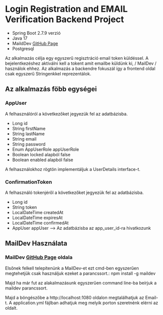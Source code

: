 # Login Registration and EMAIL Verification Backend Project

- Spring Boot 2.7.9 verzió
- Java 17
- MaildDev [GitHub Page](https://github.com/maildev/maildev)
- Postgresql

Az alkalmazás célja egy egyszerű regisztráció email token küldéssel. A bejelentkezéshez aktiválni kell a tokent amit 
emailbe küldünk ki, / MailDev / használok ehhez.  Az alkalmazás a backendre fokuszál 
így a frontend oldal csak egyszerű Stringenkkel reprezentálok.

## Az alkalmazás föbb egységei
### AppUser
A felhasználóról a következőket jegyezük fel az adatbázisba.
* Long id
* String firstName
* String lastName
* String email
* String password
* Enum AppUserRole appUserRole
* Boolean locked alapból false
* Boolean enabled alapból false

A felhasználokhoz rögtön implementáljuk a UserDetails interface-t.

### ConfirmationToken
A felhasználó tokenjéről a következőket jegyezük fel az adatbázisba.
* Long id
* String token
* LocalDateTime createdAt
* LocalDateTime expiresAt
* LocalDateTime confirmedAt
* AppUser appUser --> Az adatbázisba az app_user_id-ra hivatkozunk

## MailDev Használata
### MailDev [GitHub Page](https://github.com/maildev/maildev) oldala
Elsőnek felkell telepítenünk a MailDev-et ezt cmd-ben egyszerűen megtehetjük csak használjuk ezeket a parancssort.: 
npm install -g maildev

Majd ha már fut az alakalmazásunk egyszerűen command line-ba beírjuk a maildev parancssort.

Majd a böngészőbe a http://localhost:1080 oldalon megtalálhatjuk az Email-t.
A application.yml fájlban adhatjuk meg melyik porton szeretnénk elérni az oldalt.




